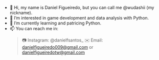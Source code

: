 - 👋 Hi, my name is Daniel Figueiredo, but you can call me @wudashii (my nickname).
- 👀 I’m interested in game development and data analysis with Python.
- 🌱 I’m currently learning and patricing Python.
- 📫 You can reach me in:
  > 📷 Instagram: @danielfsantos_
  > ✉️ Email: danielfigueiredo009@gmail.com or danielfigueiredotw@gmail.com
